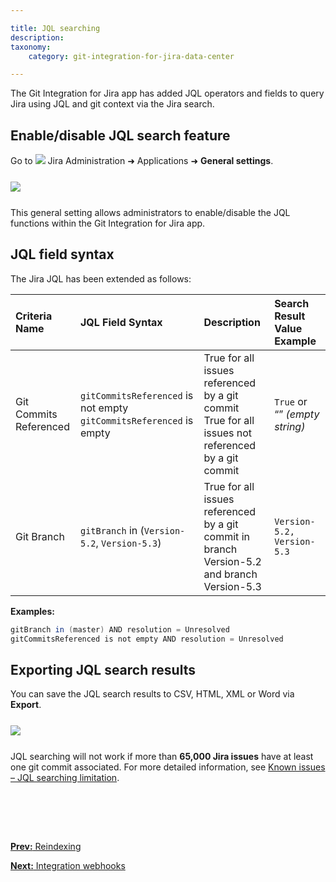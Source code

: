 ```yaml
---

title: JQL searching
description:
taxonomy:
    category: git-integration-for-jira-data-center

---
```


The Git Integration for Jira app has added JQL operators and fields to query Jira using JQL and git context via the Jira search.

## Enable/disable JQL search feature

Go to ![](/wp-content/uploads/actions-icon.png) Jira Administration ➜ Applications ➜ **General settings**.

<img src='/wp-content/uploads/gij-gitserver-gencfg-jql-search-loc2.png' style='display:block;margin:25px auto;max-width:100%' />

This general setting allows administrators to enable/disable the JQL functions within the Git Integration for Jira app.

## JQL field syntax

The Jira JQL has been extended as follows:

| Criteria Name | JQL Field Syntax | Description | Search Result Value Example |
| :--- | :--- | :--- | :--- |
| Git Commits Referenced | `gitCommitsReferenced` is not empty<br>`gitCommitsReferenced` is empty | True for all issues referenced by a git commit<br>True for all issues not referenced by a git commit | `True` or “” _(empty string)_ |
| Git Branch | `gitBranch` in (`Version-5.2`, `Version-5.3`) | True for all issues referenced by a git commit in branch Version-5.2 and branch Version-5.3 | `Version-5.2,` `Version-5.3` |

**Examples:**<br>
```java
gitBranch in (master) AND resolution = Unresolved
gitCommitsReferenced is not empty AND resolution = Unresolved
```

## Exporting JQL search results

You can save the JQL search results to CSV, HTML, XML or Word via **Export**.

<img src='/wp-content/uploads/gij-jql-search-export-context.png' style='display:block;margin:25px auto;max-width:100%' />

<div class="bbb-callout bbb--tip">
    <div class="irow">
    <div class="ilogobox">
        <span class="logoimg"></span>
    </div>
    <div class="imsgbox">
        JQL searching will not work if more than <b>65,000 Jira issues</b> have at least one git commit associated. For more detailed information, see <a href='/git-integration-for-jira-data-center/known-issues-gij-self-managed#surpassing-jql-65k-jira-issues-searching-limitation'>Known issues – JQL searching limitation</a>.
    </div>
    </div>
</div>

<p>&nbsp;</p>

<br>
<br>

[**Prev:** Reindexing](/git-integration-for-jira-data-center/reindexing-gij-self-managed)

[**Next:** Integration webhooks](/git-integration-for-jira-data-center/integration-webhooks-gij-self-managed)


